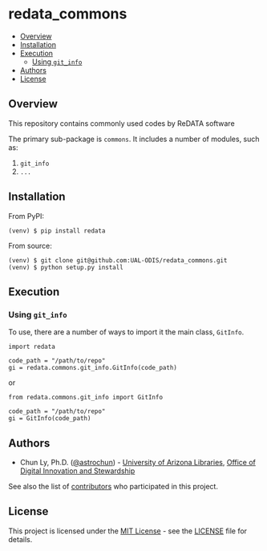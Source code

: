 # redata_commons

- [Overview](#overview)
- [Installation](#installation)
- [Execution](#execution)
    - [Using `git_info`](#using-git_info)
- [Authors](#authors)
- [License](#license)


## Overview

This repository contains commonly used codes by ReDATA software

The primary sub-package is `commons`. It includes a number of modules, such as:
1. `git_info`
2. `...`


## Installation

From PyPI:
```
(venv) $ pip install redata
```

From source:
```
(venv) $ git clone git@github.com:UAL-ODIS/redata_commons.git
(venv) $ python setup.py install
```


## Execution

### Using `git_info`

To use, there are a number of ways to import it the main class, `GitInfo`.

```python3
import redata

code_path = "/path/to/repo"
gi = redata.commons.git_info.GitInfo(code_path)
```

or

```python3
from redata.commons.git_info import GitInfo

code_path = "/path/to/repo"
gi = GitInfo(code_path)
```


## Authors

* Chun Ly, Ph.D. ([@astrochun](http://www.github.com/astrochun)) - [University of Arizona Libraries](https://github.com/ualibraries), [Office of Digital Innovation and Stewardship](https://github.com/UAL-ODIS)

See also the list of
[contributors](https://github.com/UAL-ODIS/redata_commons/contributors) who participated in this project.


## License

This project is licensed under the [MIT License](https://opensource.org/licenses/MIT) - see the [LICENSE](LICENSE) file for details.
